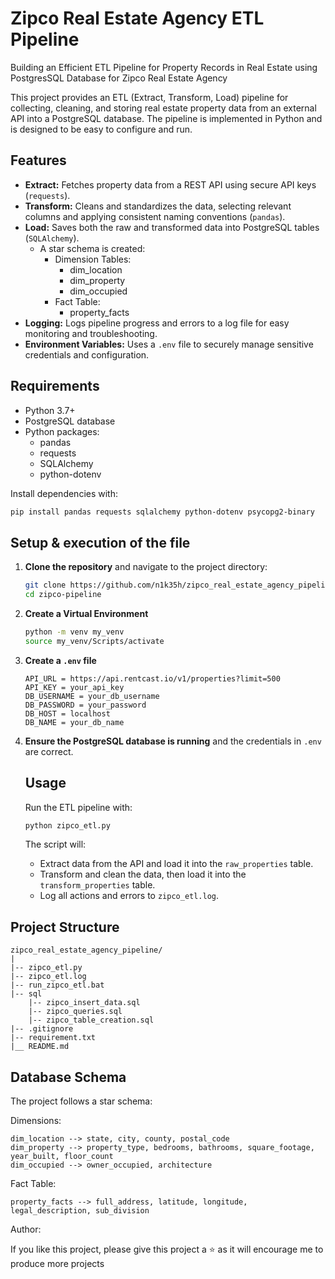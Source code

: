 # Zipco Real Estate Agency ETL Pipeline
Building an Efficient ETL Pipeline for Property Records in Real Estate using PostgresSQL Database for Zipco Real Estate Agency

This project provides an ETL (Extract, Transform, Load) pipeline for collecting, cleaning, and storing real estate property data from an external API into a PostgreSQL database. The pipeline is implemented in Python and is designed to be easy to configure and run.

## Features

- **Extract:** Fetches property data from a REST API using secure API keys (`requests`).
- **Transform:** Cleans and standardizes the data, selecting relevant columns and applying consistent naming conventions (`pandas`).
- **Load:** Saves both the raw and transformed data into PostgreSQL tables (`SQLAlchemy`).
    - A star schema is created:
        - Dimension Tables: 
            - dim_location
            - dim_property
            - dim_occupied
        - Fact Table:
            - property_facts
- **Logging:** Logs pipeline progress and errors to a log file for easy monitoring and troubleshooting.
- **Environment Variables:** Uses a `.env` file to securely manage sensitive credentials and configuration.

## Requirements

- Python 3.7+
- PostgreSQL database
- Python packages:
  - pandas
  - requests
  - SQLAlchemy
  - python-dotenv

Install dependencies with:

```sh
pip install pandas requests sqlalchemy python-dotenv psycopg2-binary
```

## Setup & execution of the file

1. **Clone the repository** and navigate to the project directory:
    
    ```sh
    git clone https://github.com/n1k35h/zipco_real_estate_agency_pipeline.git
    cd zipco-pipeline
    ```

2. **Create a Virtual Environment** 
    ```sh
    python -m venv my_venv
    source my_venv/Scripts/activate
    ```

3. **Create a `.env` file** 
    ```
    API_URL = https://api.rentcast.io/v1/properties?limit=500
    API_KEY = your_api_key
    DB_USERNAME = your_db_username
    DB_PASSWORD = your_password
    DB_HOST = localhost
    DB_NAME = your_db_name

4. **Ensure the PostgreSQL database is running** and the credentials in `.env` are correct.

    ## Usage

    Run the ETL pipeline with:

    ```sh
    python zipco_etl.py
    ```

    The script will:

    - Extract data from the API and load it into the `raw_properties` table.
    - Transform and clean the data, then load it into the `transform_properties` table.
    - Log all actions and errors to `zipco_etl.log`.

## Project Structure
   
    zipco_real_estate_agency_pipeline/
    |
    |-- zipco_etl.py
    |-- zipco_etl.log
    |-- run_zipco_etl.bat
    |-- sql
        |-- zipco_insert_data.sql
        |-- zipco_queries.sql
        |-- zipco_table_creation.sql
    |-- .gitignore
    |-- requirement.txt
    |__ README.md

## Database Schema
The project follows a star schema:

Dimensions:

```
dim_location --> state, city, county, postal_code
dim_property --> property_type, bedrooms, bathrooms, square_footage, year_built, floor_count
dim_occupied --> owner_occupied, architecture
```

Fact Table:

```
property_facts --> full_address, latitude, longitude, legal_description, sub_division
```

Author:

If you like this project, please give this project a ⭐ as it will encourage me to produce more projects
